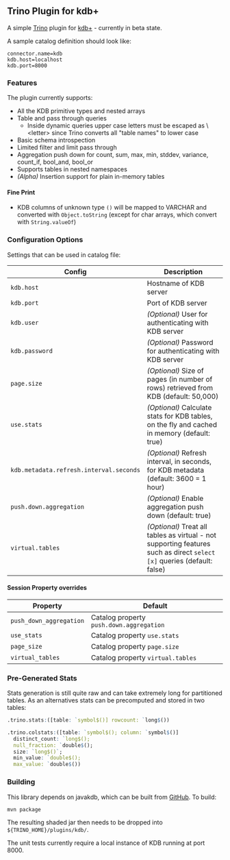 ## Trino Plugin for kdb+
 
A simple [Trino](https://trino.io) plugin for [kdb+](https://code.kx.com/q/learn/) - currently in beta state. 

A sample catalog definition should look like:

```
connector.name=kdb
kdb.host=localhost
kdb.port=8000
```

### Features

The plugin currently supports:
- All the KDB primitive types and nested arrays
- Table and pass through queries
  - Inside dynamic queries upper case letters must be escaped as \\\<letter> since Trino converts all "table names" to lower case
- Basic schema introspection
- Limited filter and limit pass through
- Aggregation push down for count, sum, max, min, stddev, variance, count_if, bool_and, bool_or
- Supports tables in nested namespaces
- *(Alpha)* Insertion support for plain in-memory tables

#### Fine Print

- KDB columns of unknown type `()` will be mapped to VARCHAR and converted with `Object.toString` (except for char arrays, which convert with `String.valueOf`)

### Configuration Options

Settings that can be used in catalog file:

| Config | Description |
| ----- | ----------- |
| `kdb.host` | Hostname of KDB server | 
| `kdb.port` | Port of KDB server | 
| `kdb.user` | _(Optional)_ User for authenticating with KDB server | 
| `kdb.password` | _(Optional)_ Password for authenticating with KDB server | 
| `page.size` | _(Optional)_ Size of pages (in number of rows) retrieved from KDB (default: 50,000) |
| `use.stats` | _(Optional)_ Calculate stats for KDB tables, on the fly and cached in memory (default: true) |
| `kdb.metadata.refresh.interval.seconds` | _(Optional)_ Refresh interval, in seconds, for KDB metadata (default: 3600 = 1 hour) |
| `push.down.aggregation` | _(Optional)_ Enable aggregation push down (default: true) |
| `virtual.tables` | _(Optional)_ Treat all tables as virtual - not supporting features such as direct `select [x]` queries (default: false) |

#### Session Property overrides

| Property | Default |
| -------- | ------- |
| `push_down_aggregation` | Catalog property `push.down.aggregation` |
| `use_stats` | Catalog property `use.stats` |
| `page_size` | Catalog property `page.size` |
| `virtual_tables` | Catalog property `virtual.tables` |

### Pre-Generated Stats

Stats generation is still quite raw and can take extremely long for partitioned tables. As an alternatives stats can 
be precomputed and stored in two tables:

```q
.trino.stats:([table: `symbol$()] rowcount: `long$())

.trino.colstats:([table: `symbol$(); column: `symbol$()] 
  distinct_count: `long$(); 
  null_fraction: `double$();
  size: `long$()`; 
  min_value: `double$();
  max_value: `double$())
```

### Building

This library depends on javakdb, which can be built from [GitHub](https://github.com/KxSystems/javakdb). To build:

```mvn package```

The resulting shaded jar then needs to be dropped into `${TRINO_HOME}/plugins/kdb/`.

The unit tests currently require a local instance of KDB running at port 8000.